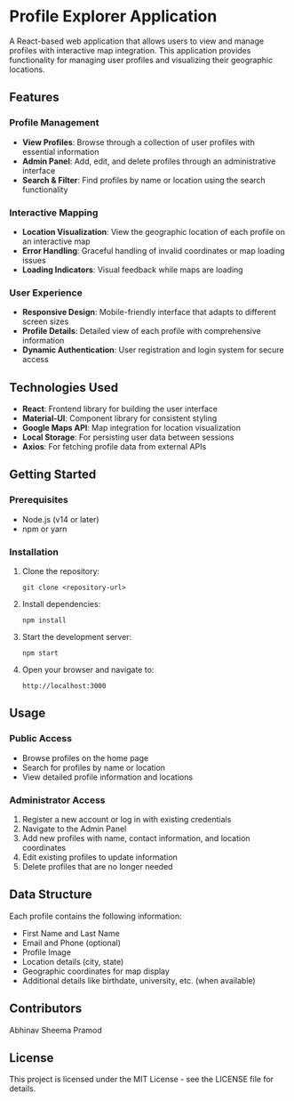 # Profile Explorer Application

A React-based web application that allows users to view and manage profiles with interactive map integration. This application provides functionality for managing user profiles and visualizing their geographic locations.

## Features

### Profile Management
- **View Profiles**: Browse through a collection of user profiles with essential information
- **Admin Panel**: Add, edit, and delete profiles through an administrative interface
- **Search & Filter**: Find profiles by name or location using the search functionality

### Interactive Mapping
- **Location Visualization**: View the geographic location of each profile on an interactive map
- **Error Handling**: Graceful handling of invalid coordinates or map loading issues
- **Loading Indicators**: Visual feedback while maps are loading

### User Experience
- **Responsive Design**: Mobile-friendly interface that adapts to different screen sizes
- **Profile Details**: Detailed view of each profile with comprehensive information
- **Dynamic Authentication**: User registration and login system for secure access

## Technologies Used

- **React**: Frontend library for building the user interface
- **Material-UI**: Component library for consistent styling
- **Google Maps API**: Map integration for location visualization
- **Local Storage**: For persisting user data between sessions
- **Axios**: For fetching profile data from external APIs

## Getting Started

### Prerequisites
- Node.js (v14 or later)
- npm or yarn

### Installation

1. Clone the repository:
   ```
   git clone <repository-url>
   ```

2. Install dependencies:
   ```
   npm install
   ```

3. Start the development server:
   ```
   npm start
   ```

4. Open your browser and navigate to:
   ```
   http://localhost:3000
   ```

## Usage

### Public Access
- Browse profiles on the home page
- Search for profiles by name or location
- View detailed profile information and locations

### Administrator Access
1. Register a new account or log in with existing credentials
2. Navigate to the Admin Panel
3. Add new profiles with name, contact information, and location coordinates
4. Edit existing profiles to update information
5. Delete profiles that are no longer needed

## Data Structure

Each profile contains the following information:
- First Name and Last Name
- Email and Phone (optional)
- Profile Image
- Location details (city, state)
- Geographic coordinates for map display
- Additional details like birthdate, university, etc. (when available)

## Contributors

Abhinav Sheema Pramod
## License

This project is licensed under the MIT License - see the LICENSE file for details.
